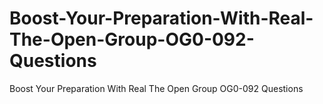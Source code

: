 # Boost-Your-Preparation-With-Real-The-Open-Group-OG0-092-Questions
Boost Your Preparation With Real The Open Group OG0-092 Questions
